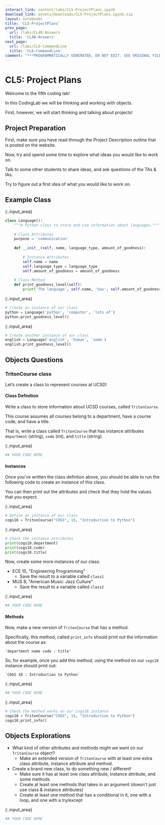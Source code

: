 ```yaml
---
interact_link: content/labs/CL5-ProjectPlans.ipynb
download_link: assets/downloads/CL5-ProjectPlans.ipynb.zip
layout: notebooks
title: 'CL5-ProjectPlans'
prev_page:
  url: /labs/CL4B-Answers
  title: 'CL4B-Answers'
next_page:
  url: /labs/CL6-CommandLine
  title: 'CL6-CommandLine'
comment: "***PROGRAMMATICALLY GENERATED, DO NOT EDIT. SEE ORIGINAL FILES IN /content***"
---
```


# CL5: Project Plans

Welcome to the fifth coding lab!

In this CodingLab we will be thinking and working with objects.

First, however, we will start thinking and talking about projects!

## Project Preparation

First, make sure you have read through the Project Description outline that is posted on the website. 

Now, try and spend some time to explore what ideas you would like to work on. 

Talk to some other students to share ideas, and ask questions of the TAs & IAs. 

Try to figure out a first idea of what you would like to work on. 

## Example Class



{:.input_area}
```python
class Language():
    """A Python class to store and use information about languages."""
    
    # Class Attributes
    purpose = 'communication'
    
    def __init__(self, name, language_type, amount_of_goodness):
        
        # Instance Attributes
        self.name = name
        self.language_type = language_type
        self.amount_of_goodness = amount_of_goodness
        
    # Class Method
    def print_goodness_level(self):
        print('The language', self.name, 'has', self.amount_of_goodness, 'goodness.')
```




{:.input_area}
```python
# Create an instance of our class
python = Language('python', 'computer', 'lots of')
python.print_goodness_level()
```




{:.input_area}
```python
# Create another instance of our class
english = Language('english', 'human', 'some')
english.print_goodness_level()
```


## Objects Questions

### TritonCourse class

Let’s create a class to represent courses at UCSD! 

#### Class Definition

Write a class to store information about UCSD courses, called `TritonCourse`. 

This course assumes all courses belong to a department, have a course code, and have a title.

That is, write a class called `TritonCourse` that has instance attributes `department` (string), `code` (int), and `title` (string). 



{:.input_area}
```python
## YOUR CODE HERE

```


#### Instances

Once you've written the class defintion above, you should be able to run the following code to create an instance of this class. 

You can then print out the attributes and check that they hold the values that you expect. 



{:.input_area}
```python
# Define an instance of our class
cogs18 = TritonCourse("COGS", 18, "Introduction to Python")
```




{:.input_area}
```python
# Check the instance attributes
print(cogs18.department)
print(cogs18.code)
print(cogs18.title)
```


Now, create some more instances of our class:

- ECE 15, "Engineering Programming" 
    - Save the result to a variable called `class1`
- MUS 8, "American Music: Jazz Culture"
    - Save the result to a variable called `class2`



{:.input_area}
```python
## YOUR CODE HERE

```


#### Methods

Now, make a new version of `TritonCourse` that has a method. 

Specifically, this method, called `print_info` should print out the information about the course as:

    'department name code : title'
    
So, for example, once you add this method, using the method on our `cogs18` instance should print out:

    `COGS 18 : Introduction to Python`



{:.input_area}
```python
## YOUR CODE HERE

```




{:.input_area}
```python
# Check the method works on our cogs18 instance
cogs18 = TritonCourse("COGS", 18, "Introduction to Python")
cogs18.print_info()
```


## Objects Explorations

- What kind of other attributes and methods might we want on our `TritonCourse` object?
    - Make an extended version of `TritonCourse` with at least one extra class attribute, instance attribute and method. 
- Create a brand new class, to do something new / different!
    - Make sure it has at least one class attribute, instance attribute, and some methods
    - Create at least one methods that takes in an argument (doesn't just use class & instance attributes)
    - Create at least one method that has a conditional in it, one with a loop, and one with a try/except



{:.input_area}
```python
## YOUR CODE HERE


```

